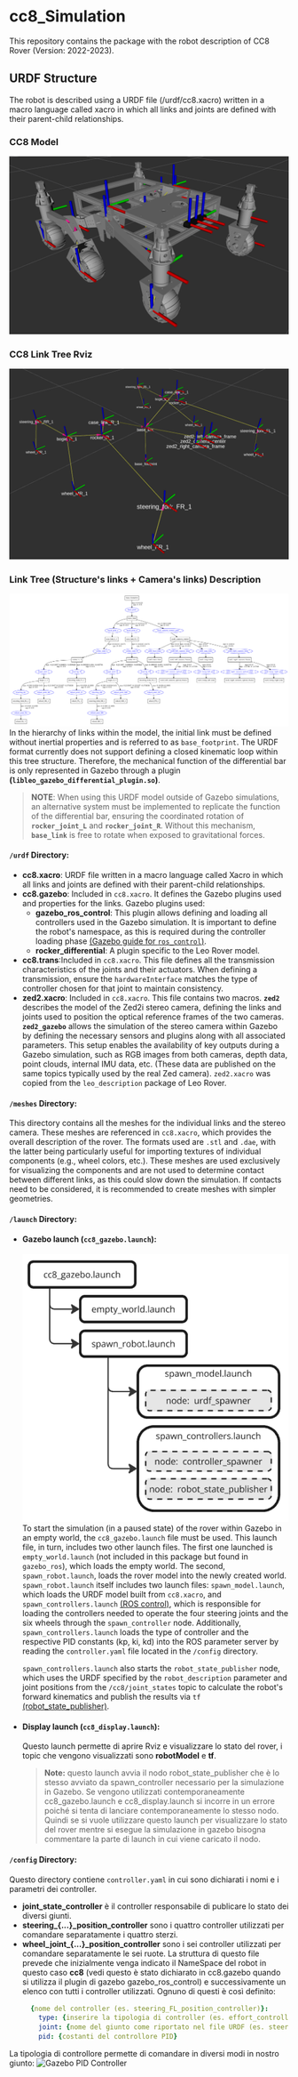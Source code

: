 # cc8_Simulation
This repository contains the package with the robot description of CC8 Rover (Version: 2022-2023).

## URDF Structure
The robot is described using a URDF file (/urdf/cc8.xacro) written in a macro language called xacro in which all links and joints are defined with their parent-child relationships.
### CC8 Model
![CC8 Model (cc8.xacro)](figures/cc8_visual.png)
### CC8 Link Tree Rviz 
![CC8 Link Tree URDF](figures/cc8_link_tree_rviz.png)
### Link Tree (Structure's links + Camera's links) Description
![CC8 Link Tree URDF](figures/cc8_link_tree.png)
In the hierarchy of links within the model, the initial link must be defined without inertial properties and is referred to as `base_footprint`. The URDF format currently does not support defining a closed kinematic loop within this tree structure. Therefore, the mechanical function of the differential bar is only represented in Gazebo through a plugin **(`libleo_gazebo_differential_plugin.so`)**.

> **NOTE**: When using this URDF model outside of Gazebo simulations, an alternative system must be implemented to replicate the function of the differential bar, ensuring the coordinated rotation of **`rocker_joint_L`** and **`rocker_joint_R`**. Without this mechanism, **`base_link`** is free to rotate when exposed to gravitational forces.

#### `/urdf` Directory:
- **cc8.xacro**: URDF file written in a macro language called Xacro in which all links and joints are defined with their parent-child relationships.
- **cc8.gazebo**: Included in `cc8.xacro`. It defines the Gazebo plugins used and properties for the links. Gazebo plugins used:
  - **gazebo_ros_control**: This plugin allows defining and loading all controllers used in the Gazebo simulation. It is important to define the robot's namespace, as this is required during the controller loading phase [(Gazebo guide for `ros_control`)](https://classic.gazebosim.org/tutorials?tut=ros_control).
  - **rocker_differential**: A plugin specific to the Leo Rover model.
- **cc8.trans**:Included in `cc8.xacro`. This file defines all the transmission characteristics of the joints and their actuators. When defining a transmission, ensure the `hardwareInterface` matches the type of controller chosen for that joint to maintain consistency.
- **zed2.xacro**: Included in `cc8.xacro`. This file contains two macros. **`zed2`** describes the model of the Zed2i stereo camera, defining the links and joints used to position the optical reference frames of the two cameras. **`zed2_gazebo`** allows the simulation of the stereo camera within Gazebo by defining the necessary sensors and plugins along with all associated parameters. This setup enables the availability of key outputs during a Gazebo simulation, such as RGB images from both cameras, depth data, point clouds, internal IMU data, etc. (These data are published on the same topics typically used by the real Zed camera).
`zed2.xacro` was copied from the `leo_description` package of Leo Rover.

#### `/meshes` Directory:
This directory contains all the meshes for the individual links and the stereo camera. These meshes are referenced in `cc8.xacro`, which provides the overall description of the rover. The formats used are `.stl` and `.dae`, with the latter being particularly useful for importing textures of individual components (e.g., wheel colors, etc.). These meshes are used exclusively for visualizing the components and are not used to determine contact between different links, as this could slow down the simulation. If contacts need to be considered, it is recommended to create meshes with simpler geometries.

#### `/launch` Directory:
- #### Gazebo launch (`cc8_gazebo.launch`):
  ![Gazebo Launch Include Tree](figures/launch_gazebo.png)
  To start the simulation (in a paused state) of the rover within Gazebo in an empty world, the `cc8_gazebo.launch` file must be used. This launch file, in turn, includes two other launch files. The first one launched is `empty_world.launch` (not included in this package but found in `gazebo_ros`), which loads the empty world. The second, `spawn_robot.launch`, loads the rover model into the newly created world.
  `spawn_robot.launch` itself includes two launch files: `spawn_model.launch`, which loads the URDF model built from `cc8.xacro`, and `spawn_controllers.launch` [(ROS control)](https://classic.gazebosim.org/tutorials?tut=ros_control), which is responsible for loading the controllers needed to operate the four steering joints and the six wheels through the `spawn_controller` node. Additionally, `spawn_controllers.launch` loads the type of controller and the respective PID constants (kp, ki, kd) into the ROS parameter server by reading the `controller.yaml` file located in the `/config` directory.

  `spawn_controllers.launch` also starts the `robot_state_publisher` node, which uses the URDF specified by the `robot_description` parameter and joint positions from the `/cc8/joint_states` topic to calculate the robot's forward kinematics and publish the results via `tf` [(robot_state_publisher)](https://wiki.ros.org/robot_state_publisher).

- #### Display launch (`cc8_display.launch`):
  Questo launch permette di aprire Rviz e visualizzare lo stato del rover, i topic che vengono visualizzati sono **robotModel** e **tf**.
  > **Note:** questo launch avvia il nodo robot_state_publisher che è lo stesso avviato da spawn_controller necessario per la simulazione in Gazebo. Se vengono utilizzati contemporaneamente cc8_gazebo.launch e cc8_display.launch si incorre in un errore poiché si tenta di lanciare contemporaneamente lo stesso nodo. Quindi se si vuole utilizzare questo launch per visualizzare lo stato del rover mentre si esegue la simulazione in gazebo bisogna commentare la parte di launch in cui viene caricato il nodo.
#### `/config` Directory:
Questo directory contiene `controller.yaml` in cui sono dichiarati i nomi e i parametri dei controller.
- **joint_state_controller** è il controller responsabile di publicare lo stato dei diversi giunti.
- **steering_{...}_position_controller** sono i quattro controller utilizzati per comandare separatamente i quattro sterzi.
- **wheel_joint_{...}_position_controller** sono i sei controller utilizzati per comandare separatamente le sei ruote.
  La struttura di questo file prevede che inizialmente venga indicato il NameSpace del robot in questo caso **cc8** (vedi questo è stato dichiarato in cc8.gazebo quando si utilizza il plugin di gazebo gazebo_ros_control) e successivamente un elenco con tutti i controller utilizzati.
  Ognuno di questi è così definito:
  ```yaml
    {nome del controller (es. steering_FL_position_controller)}:
      type: {inserire la tipologia di controller (es. effort_controllers/JointPositionController)}
      joint: {nome del giunto come riportato nel file URDF (es. steering_FL)}
      pid: {costanti del controllore PID}
La tipologia di controllore permette di comandare in diversi modi in nostro giunto:
![Gazebo PID Controller](figures/controller_PID.png)




  
